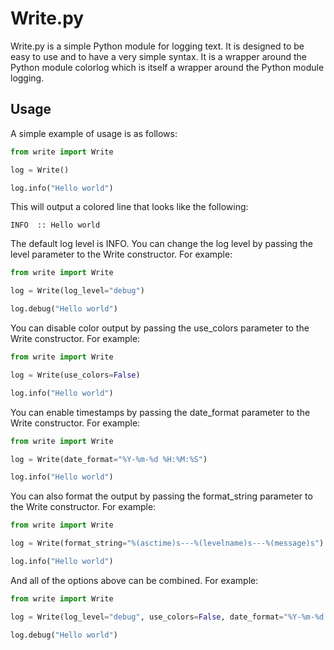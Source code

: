 Write.py
=========

Write.py is a simple Python module for logging text. It is designed to be easy to use and to have a very simple syntax.  It is a wrapper around the Python module colorlog which is itself a wrapper around the Python module logging.

Usage
-----

A simple example of usage is as follows:
```python
from write import Write

log = Write()

log.info("Hello world")
```
This will output a colored line that looks like the following:
```
INFO  :: Hello world
```

The default log level is INFO.  You can change the log level by passing the level parameter to the Write constructor.  For example:
```python
from write import Write

log = Write(log_level="debug")

log.debug("Hello world")
```

You can disable color output by passing the use_colors parameter to the Write constructor.  For example:
```python
from write import Write

log = Write(use_colors=False)

log.info("Hello world")
```

You can enable timestamps by passing the date_format parameter to the Write constructor.  For example:
```python
from write import Write

log = Write(date_format="%Y-%m-%d %H:%M:%S")

log.info("Hello world")
```

You can also format the output by passing the format_string parameter to the Write constructor.  For example:
```python
from write import Write

log = Write(format_string="%(asctime)s---%(levelname)s---%(message)s")

log.info("Hello world")
```

And all of the options above can be combined.  For example:
```python
from write import Write

log = Write(log_level="debug", use_colors=False, date_format="%Y-%m-%d %H:%M:%S", format_string="%(asctime)s---%(levelname)s---%(message)s")

log.debug("Hello world")
```
